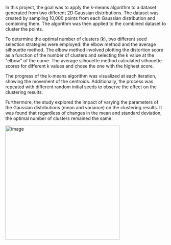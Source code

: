 In this project, the goal was to apply the k-means algorithm to a dataset generated from two different 2D Gaussian distributions. The dataset was created by sampling 10,000 points from each Gaussian distribution and combining them. The algorithm was then applied to the combined dataset to cluster the points.

To determine the optimal number of clusters (k), two different seed selection strategies were employed: the elbow method and the average silhouette method. The elbow method involved plotting the distortion score as a function of the number of clusters and selecting the k value at the "elbow" of the curve. The average silhouette method calculated silhouette scores for different k values and chose the one with the highest score.

The progress of the k-means algorithm was visualized at each iteration, showing the movement of the centroids. Additionally, the process was repeated with different random initial seeds to observe the effect on the clustering results.

Furthermore, the study explored the impact of varying the parameters of the Gaussian distributions (mean and variance) on the clustering results. It was found that regardless of changes in the mean and standard deviation, the optimal number of clusters remained the same.

<img width="358" alt="image" src="https://github.com/fafifah/MyProjects/assets/136669312/b5ed7fe6-4813-4976-8bc9-00aad60ca582">

